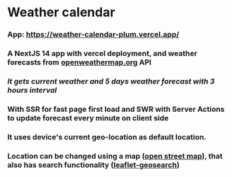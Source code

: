 # Weather calendar

### App: https://weather-calendar-plum.vercel.app/

### A NextJS 14 app with vercel deployment, and weather forecasts from [openweathermap.org](openweathermap.org) API

### **_It gets current weather and 5 days weather forecast with 3 hours interval_**

### With SSR for fast page first load and SWR with Server Actions to update forecast every minute on client side

### It uses device's current geo-location as default location.

### Location can be changed using a map ([open street map](https://github.com/PaulLeCam/react-leaflet)), that also has search functionality ([leaflet-geosearch](https://github.com/smeijer/leaflet-geosearch))
